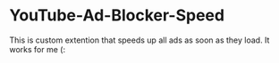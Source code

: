 # YouTube-Ad-Blocker-Speed
This is custom extention that speeds up all ads as soon as they load. It works for me (: